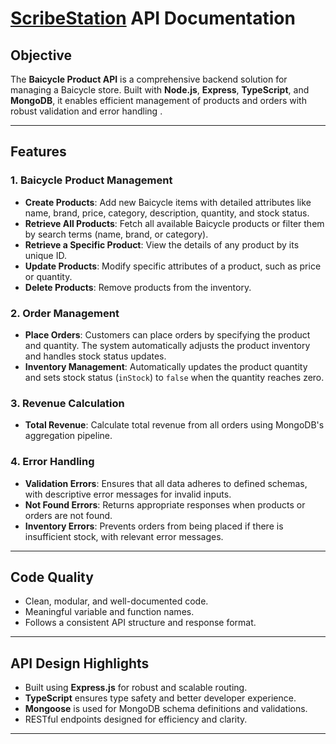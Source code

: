 # [ScribeStation](https://akbor-vai-assainment.vercel.app/) API Documentation

## Objective

The **Baicycle Product API** is a comprehensive backend solution for managing a Baicycle store. Built with **Node.js**, **Express**, **TypeScript**, and **MongoDB**, it enables efficient management of products and orders with robust validation and error handling .

---

## Features

### 1. **Baicycle Product Management**

- **Create Products**: Add new Baicycle items with detailed attributes like name, brand, price, category, description, quantity, and stock status.
- **Retrieve All Products**: Fetch all available Baicycle products or filter them by search terms (name, brand, or category).
- **Retrieve a Specific Product**: View the details of any product by its unique ID.
- **Update Products**: Modify specific attributes of a product, such as price or quantity.
- **Delete Products**: Remove products from the inventory.

### 2. **Order Management**

- **Place Orders**: Customers can place orders by specifying the product and quantity. The system automatically adjusts the product inventory and handles stock status updates.
- **Inventory Management**: Automatically updates the product quantity and sets stock status (`inStock`) to `false` when the quantity reaches zero.

### 3. **Revenue Calculation**

- **Total Revenue**: Calculate total revenue from all orders using MongoDB's aggregation pipeline.

### 4. **Error Handling**

- **Validation Errors**: Ensures that all data adheres to defined schemas, with descriptive error messages for invalid inputs.
- **Not Found Errors**: Returns appropriate responses when products or orders are not found.
- **Inventory Errors**: Prevents orders from being placed if there is insufficient stock, with relevant error messages.

---

## Code Quality

- Clean, modular, and well-documented code.
- Meaningful variable and function names.
- Follows a consistent API structure and response format.

---

## API Design Highlights

- Built using **Express.js** for robust and scalable routing.
- **TypeScript** ensures type safety and better developer experience.
- **Mongoose** is used for MongoDB schema definitions and validations.
- RESTful endpoints designed for efficiency and clarity.

---

